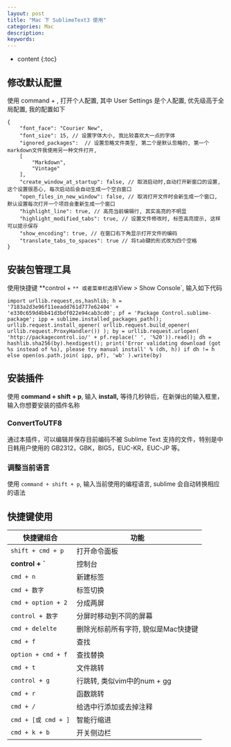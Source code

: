 ```yaml
---
layout: post
title: "Mac 下 SublimeText3 使用"
categories: Mac
description:
keywords:
---
```


* content
{:toc}
## 修改默认配置

使用 command + , 打开个人配置, 其中 User Settings 是个人配置, 优先级高于全局配置, 我的配置如下

```
{
    "font_face": "Courier New", 
    "font_size": 15, // 设置字体大小, 我比较喜欢大一点的字体
    "ignored_packages":  // 设置忽略文件类型, 第二个是默认忽略的, 第一个markdown文件我使用另一种文件打开,
    [
        "Markdown",
        "Vintage"
    ],
    "create_window_at_startup": false, // 取消启动时,自动打开新窗口的设置, 这个设置很恶心, 每次启动后会自动生成一个空白窗口
    "open_files_in_new_window": false, // 取消打开文件时会新生成一个窗口, 默认设置每次打开一个项目会重新生成一个窗口
    "highlight_line": true, // 高亮当前编辑行, 其实高亮的不明显
    "highlight_modified_tabs": true, // 设置文件修改时, 标签高亮提示, 这样可以提示保存
    "show_encoding": true, // 在窗口右下角显示打开文件的编码
    "translate_tabs_to_spaces": true // 将tab键的形式改为四个空格
}
```

## 安装包管理工具

使用快捷键 **control + `** 或者菜单栏选择`View > Show Console`, 输入如下代码

```
import urllib.request,os,hashlib; h = '7183a2d3e96f11eeadd761d777e62404' + 'e330c659d4bb41d3bdf022e94cab3cd0'; pf = 'Package Control.sublime-package'; ipp = sublime.installed_packages_path(); urllib.request.install_opener( urllib.request.build_opener( urllib.request.ProxyHandler()) ); by = urllib.request.urlopen( 'http://packagecontrol.io/' + pf.replace(' ', '%20')).read(); dh = hashlib.sha256(by).hexdigest(); print('Error validating download (got %s instead of %s), please try manual install' % (dh, h)) if dh != h else open(os.path.join( ipp, pf), 'wb' ).write(by)
```

## 安装插件

使用 **command + shift + p**, 输入 **install,** 等待几秒钟后，在新弹出的输入框里，输入你想要安装的插件名称

### ConvertToUTF8

通过本插件，可以编辑并保存目前编码不被 Sublime Text 支持的文件，特别是中日韩用户使用的 GB2312，GBK，BIG5，EUC-KR，EUC-JP 等。

### 调整当前语言

使用 `command + shift + p`, 输入当前使用的编程语言, sublime 会自动转换相应的语法

## 快捷键使用

| 快捷键组合          | 功能                                |
| ------------------- | ----------------------------------- |
| `shift + cmd + p`   | 打开命令面板                        |
| **control + `**     | 控制台                              |
| `cmd + n`           | 新建标签                            |
| `cmd + 数字`        | 标签切换                            |
| `cmd + option + 2`  | 分成两屏                            |
| `control + 数字`    | 分屏时移动到不同的屏幕              |
| `cmd + delelte`     | 删除光标前所有字符, 貌似是Mac快捷键 |
| `cmd + f`           | 查找                                |
| `option + cmd + f`  | 查找替换                            |
| `cmd + t`           | 文件跳转                            |
| `control + g`       | 行跳转, 类似vim中的num + gg         |
| `cmd + r`           | 函数跳转                            |
| `cmd + /`           | 给选中行添加或去掉注释              |
| `cmd + [或 cmd + ]` | 智能行缩进                          |
| `cmd + k + b`       | 开关侧边栏                          |

